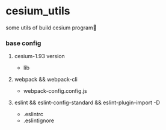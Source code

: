 # cesium_utils
some utils of build cesium program🧰

### base config

1. cesium-1.93 version
    - lib

2. webpack && webpack-cli
    - webpack-config.config.js

3. eslint && eslint-config-standard && eslint-plugin-import -D
    - .eslintrc
    - .eslintignore
